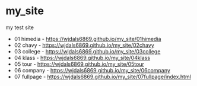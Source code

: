 # my_site
my test site
* 01 himedia - https://wjdals6869.github.io/my_site/01himedia
* 02 chavy - https://wjdals6869.github.io/my_site/02chavy
* 03 college - https://wjdals6869.github.io/my_site/03college
* 04 klass - https://wjdals6869.github.io/my_site/04klass
* 05 tour - https://wjdals6869.github.io/my_site/05tour
* 06 company - https://wjdals6869.github.io/my_site/06company
* 07 fullpage - https://wjdals6869.github.io/my_site/07fullpage/index.html
